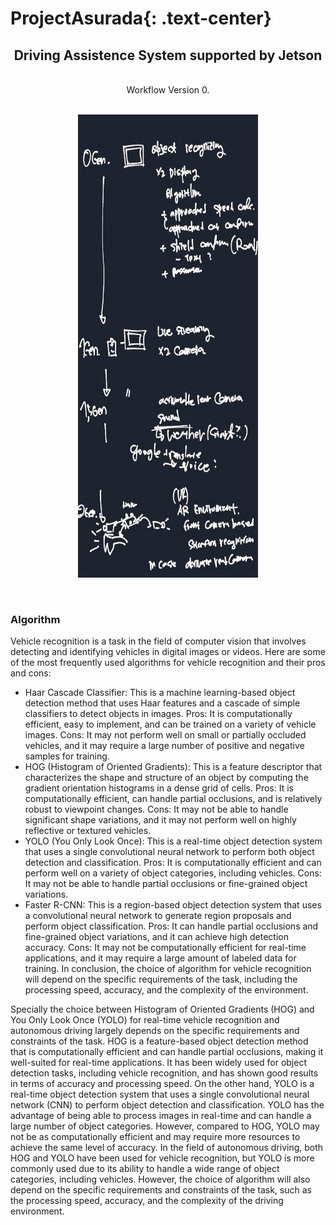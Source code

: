 # ProjectAsurada{: .text-center}

## <center> Driving Assistence System supported by Jetson  </center>

<br/>
<center> Workflow Version 0. </center>  
<br/>

<p align="center">
    <img src="https://github.com/estelelenath/ProjectAsurada/blob/main/pic/plan_002.jpg?raw=true" width="288" height="741"></center>
</p>

<br/>

### Algorithm
Vehicle recognition is a task in the field of computer vision that involves detecting and identifying vehicles in digital images or videos. 
Here are some of the most frequently used algorithms for vehicle recognition and their pros and cons:

 - Haar Cascade Classifier: This is a machine learning-based object detection method that uses Haar features and a cascade of simple classifiers to detect objects in images. Pros: It is computationally efficient, easy to implement, and can be trained on a variety of vehicle images. Cons: It may not perform well on small or partially occluded vehicles, and it may require a large number of positive and negative samples for training.
 - HOG (Histogram of Oriented Gradients): This is a feature descriptor that characterizes the shape and structure of an object by computing the gradient orientation histograms in a dense grid of cells. Pros: It is computationally efficient, can handle partial occlusions, and is relatively robust to viewpoint changes. Cons: It may not be able to handle significant shape variations, and it may not perform well on highly reflective or textured vehicles.
 - YOLO (You Only Look Once): This is a real-time object detection system that uses a single convolutional neural network to perform both object detection and classification. Pros: It is computationally efficient and can perform well on a variety of object categories, including vehicles. Cons: It may not be able to handle partial occlusions or fine-grained object variations.
 - Faster R-CNN: This is a region-based object detection system that uses a convolutional neural network to generate region proposals and perform object classification. Pros: It can handle partial occlusions and fine-grained object variations, and it can achieve high detection accuracy. Cons: It may not be computationally efficient for real-time applications, and it may require a large amount of labeled data for training.
In conclusion, the choice of algorithm for vehicle recognition will depend on the specific requirements of the task, including the processing speed, accuracy, and the complexity of the environment.


Specially the choice between Histogram of Oriented Gradients (HOG) and You Only Look Once (YOLO) for real-time vehicle recognition and autonomous driving largely depends on the specific requirements and constraints of the task.
HOG is a feature-based object detection method that is computationally efficient and can handle partial occlusions, making it well-suited for real-time applications. It has been widely used for object detection tasks, including vehicle recognition, and has shown good results in terms of accuracy and processing speed.
On the other hand, YOLO is a real-time object detection system that uses a single convolutional neural network (CNN) to perform object detection and classification. YOLO has the advantage of being able to process images in real-time and can handle a large number of object categories. However, compared to HOG, YOLO may not be as computationally efficient and may require more resources to achieve the same level of accuracy.
In the field of autonomous driving, both HOG and YOLO have been used for vehicle recognition, but YOLO is more commonly used due to its ability to handle a wide range of object categories, including vehicles. However, the choice of algorithm will also depend on the specific requirements and constraints of the task, such as the processing speed, accuracy, and the complexity of the driving environment.

